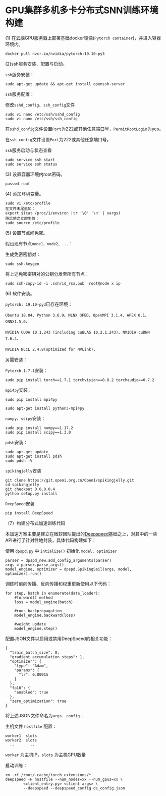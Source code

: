 # GPU集群多机多卡分布式SNN训练环境构建

(1) 在云脑GPU服务器上部署基础docker镜像(`Pytorch container`)，并进入容器环境内。

```shell
docker pull nvcr.io/nvidia/pytorch:19.10-py3
```

(2)ssh服务安装、配置与启动。

`ssh`服务安装：

```shell
sudo apt-get update && apt-get install openssh-server
```

`ssh`服务配置：

修改`sshd_config`、`ssh_config`文件

```shell
sudo vi nano /etc/ssh/sshd_config
sudo vi nano /etc/ssh/ssh_config
```

在`sshd_config`文件设置`Port`为222或其他任意端口号，`PermitRootLogin`为yes。

在`ssh_config`文件设置`Port`为222或其他任意端口号。

`ssh`服务启动与状态查看

```shell
sudo service ssh start
sudo service ssh status
```

(3) 设置容器环境内root密码。

```shell
passwd root
```

(4) 添加环境变量。

```shell
sudo vi /etc/profile
在文件末尾追加：
export $(cat /proc/1/environ |tr '\0' '\n' | xargs)
随后使之立即生效：
sudo source /etc/profile
```

(5) 设置节点间免密。

假设现有节点`node1、node2、...`：

生成免密密钥对：

```shell
sudo ssh-keygen
```

将上述免密密钥对的公钥分发至所有节点：

```shell
sudo ssh-copy-id -i .ssh/id_rsa.pub  root@node x ip
```

(6) 软件安装。

`pytorch: 19.10-py3`已存在环境：

`Ubuntu 18.04`、`Python 3.6.9`、`MLNX OFED`、`OpenMPI 3.1.4`、`APEX 0.1`、`ONNX1.5.0`、

`NVIDIA CUDA 10.1.243 (including cuBLAS 10.2.1.243)`、`NVIDIA cuDNN 7.6.4`、

`NVIDIA NCCL 2.4.8(optimized for NVLink)`、

另需安装：

`Pytorch 1.7.1`安装：

```shell
sudo pip install torch==1.7.1 torchvision==0.8.2 torchaudio==0.7.2
```

`mpi4py`安装：

```shell
sudo pip install mpi4py

sudo apt-get install python3-mpi4py
```

`numpy`、`scipy`安装：

```shell
sudo pip install numpy==1.17.2
sudo pip install scipy==1.3.0
```

`pdsh`安装：

```shell
sudo apt-get update
sudo apt-get install pdsh
sudo pdsh -V
```

`spikingjelly`安装

```shell
git clone https://git.openi.org.cn/OpenI/spikingjelly.git
cd spikingjelly
git checkout 0.0.0.0.4
python setup.py install
```

`DeepSpeed`安装

```shell
pip install DeepSpeed
```

（7）构建分布式加速训练代码

本加速方案主要是建立在微软团队提出的[Deepspeed](https://github.com/microsoft/DeepSpeed)基础之上，对其中的一些API进行了针对性地封装，具体代码构建如下：

使用 `dpspd.py` 中 `intialize()` 初始化  `model`、`optimizer`

```
parser = dpspd_new.add_config_arguments(parser)
args = parser.parse_args()
model_engine, optimizer = dpspd.SpikingSail(args, model, optimizer).run()
```

训练时前向传播、反向传播和权重更新使用以下代码：

```
for step, batch in enumerate(data_loader):
    #forward() method
    loss = model_engine(batch)

    #runs backpropagation
    model_engine.backward(loss)

    #weight update
    model_engine.step()
```

配置JSON文件以启用或禁用DeepSpeed的相关功能：

```
{
  "train_batch_size": 8,
  "gradient_accumulation_steps": 1,
  "optimizer": {
    "type": "Adam",
    "params": {
      "lr": 0.00015
    }
  },
  "fp16": {
    "enabled": true
  },
  "zero_optimization": true
}
```

将上述JSON文件命名为`args._config `. 

主机文件 `hostfile` 配置：

```
worker1  slots
worker2  slots
  ..       ..
```

`worker` 为主机IP，`slots` 为主机GPU数量

启动训练：

```
rm -rf /root/.cache/torch_extensions/*
deepspeed -H hostfile --num_nodes=xx --num_gpus=xx \
		<client_entry.py> <client args> \
		--deepspeed --deepspeed_config ds_config.json
```

